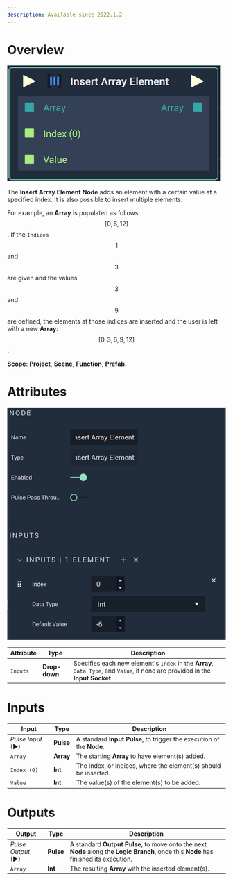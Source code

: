 ```yaml
---
description: Available since 2022.1.2
---
```


# Overview

![The Insert Array Element Node.](../../.gitbook/assets/insertarrayelementnode.png)

The **Insert Array Element Node** adds an element with a certain value at a specified index. It is also possible to insert multiple elements.

For example, an **Array** is populated as follows: $$[0,6,12]$$. If the `Indices` $$1$$ and $$3$$ are given and the values $$3$$ and $$9$$ are defined, the elements at those indices are inserted and the user is left with a new **Array**: $$[0,3,6,9,12]$$. 

[**Scope**](../overview.md#scopes): **Project**, **Scene**, **Function**, **Prefab**.

# Attributes

![The Insert Array Element Node Attributes.](../../.gitbook/assets/insertarrayelementattributes%20-%20Copy.png)

|Attribute|Type|Description|
|---|---|---|
|`Inputs`|**Drop-down**|Specifies each new element's `Index` in the **Array**, `Data Type`, and `Value`, if none are provided in the **Input Socket**.|

# Inputs

|Input|Type|Description|
|---|---|---|
|*Pulse Input* (►)|**Pulse**|A standard **Input Pulse**, to trigger the execution of the **Node**.|
|`Array`|**Array**|The starting **Array** to have element(s) added.|
|`Index (0)`|**Int**|The index, or indices, where the element(s) should be inserted.|
|`Value`|**Int**|The value(s) of the element(s) to be added.|

# Outputs

|Output|Type|Description|
|---|---|---|
|*Pulse Output* (►)|**Pulse**|A standard **Output Pulse**, to move onto the next **Node** along the **Logic Branch**, once this **Node** has finished its execution.|
|`Array`|**Int**|The resulting **Array** with the inserted element(s).|

